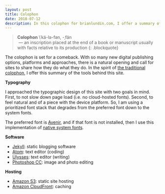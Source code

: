 ```yaml
---
layout: post
title: Colophon
date: 2018-07-12
description: In this colophon for brianlundin.com, I offer a summary of the tools that I use to build and run this website.
---
```


> **Colophon** \ˈkä-lə-fən, -ˌfän\
> &nbsp;—&nbsp;an inscription placed at the end of a book or manuscript usually with facts relative to its production
{: .blockquote}

The colophon is set for a comeback. With so many new digital publishing options, platforms and approaches, there is a natural opening and call for sites to share how they do what they do. In the spirit of [the traditional colophon](http://en.wikipedia.org/wiki/Colophon_(publishing)), I offer this summary of the tools behind this site.

**Typography**

I approached the typographic design of this site with two goals in mind. First, to not slow down page load (i.e. no cloud-hosted fonts). Second, to feel natural and of a piece with the device platform. So, I am using a prioritized font stack that degrades from the preferred font down to the system fonts.

The preferred font is [Avenir](https://en.wikipedia.org/wiki/Avenir_(typeface)), and if that font is not installed, then I use this implementation of [native system fonts](https://furbo.org/2018/03/28/system-fonts-in-css/).

**Software**

* [Jekyll](http://jekyllrb.com): static blogging software
* [Atom](https://atom.io): text editor (coding)
* [Ulysses](http://www.ulyssesapp.com): text editor (writing)
* [Photoshop CC](http://www.photoshop.com/products/photoshop): image and photo editing

**Hosting**

* [Amazon S3](http://aws.amazon.com/s3/): static site hosting
* [Amazon CloudFront](http://aws.amazon.com/cloudfront/): caching
